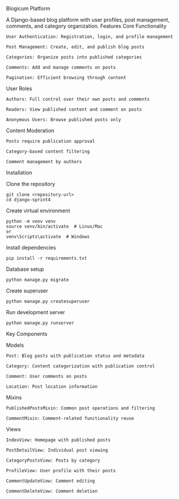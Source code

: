 Blogicum Platform

A Django-based blog platform with user profiles, post management, comments, and category organization.
Features
Core Functionality
  
    User Authentication: Registration, login, and profile management
  
    Post Management: Create, edit, and publish blog posts
  
    Categories: Organize posts into published categories
  
    Comments: Add and manage comments on posts
  
    Pagination: Efficient browsing through content

User Roles

    Authors: Full control over their own posts and comments
  
    Readers: View published content and comment on posts
  
    Anonymous Users: Browse published posts only

Content Moderation

    Posts require publication approval
  
    Category-based content filtering
  
    Comment management by authors

Installation

  Clone the repository
    
    git clone <repository-url>
    cd django-sprint4

Create virtual environment
  
    python -m venv venv
    source venv/bin/activate  # Linux/Mac
    or
    venv\Scripts\activate  # Windows

Install dependencies

    pip install -r requirements.txt

Database setup

    python manage.py migrate

Create superuser

    python manage.py createsuperuser

Run development server

    python manage.py runserver

Key Components

Models

    Post: Blog posts with publication status and metadata

    Category: Content categorization with publication control

    Comment: User comments on posts

    Location: Post location information

Mixins

    PublishedPostsMixin: Common post operations and filtering

    CommentMixin: Comment-related functionality reuse

Views

    IndexView: Homepage with published posts

    PostDetailView: Individual post viewing

    CategoryPostsView: Posts by category

    ProfileView: User profile with their posts

    CommentUpdateView: Comment editing

    CommentDeleteView: Comment deletion
